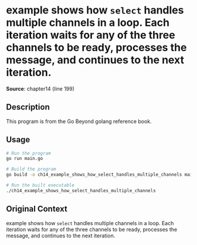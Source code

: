# example shows how `select` handles multiple channels in a loop. Each iteration waits for any of the three channels to be ready, processes the message, and continues to the next iteration.

**Source**: chapter14 (line 199)

## Description

This program is from the Go Beyond golang reference book.

## Usage

```bash
# Run the program
go run main.go

# Build the program
go build -o ch14_example_shows_how_select_handles_multiple_channels main.go

# Run the built executable
./ch14_example_shows_how_select_handles_multiple_channels
```

## Original Context

example shows how `select` handles multiple channels in a loop. Each iteration waits for any of the three channels to be ready, processes the message, and continues to the next iteration.
